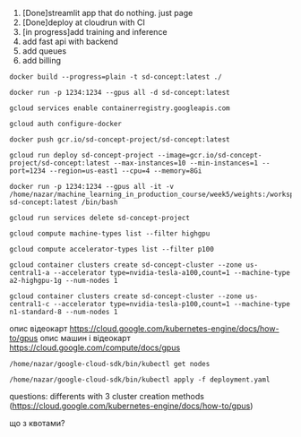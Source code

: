 1. [Done]streamlit app that do nothing. just page
2. [Done]deploy at cloudrun with CI
3. [in progress]add training and inference
4. add fast api with backend
5. add queues
6. add billing


```angular2html
docker build --progress=plain -t sd-concept:latest ./
```
```angular2html
docker run -p 1234:1234 --gpus all -d sd-concept:latest
```
```angular2html
gcloud services enable containerregistry.googleapis.com
```
```angular2html
gcloud auth configure-docker
``` 
```angular2html
docker push gcr.io/sd-concept-project/sd-concept:latest
```
```angular2html
gcloud run deploy sd-concept-project --image=gcr.io/sd-concept-project/sd-concept:latest --max-instances=10 --min-instances=1 --port=1234 --region=us-east1 --cpu=4 --memory=8Gi
```
```angular2html
docker run -p 1234:1234 --gpus all -it -v /home/nazar/machine_learning_in_production_course/week5/weights:/workspace/src/weights sd-concept:latest /bin/bash
```
```angular2html
gcloud run services delete sd-concept-project
```
```angular2html
gcloud compute machine-types list --filter highgpu
```
```angular2html
gcloud compute accelerator-types list --filter p100
```
```angular2html
gcloud container clusters create sd-concept-cluster --zone us-central1-a --accelerator type=nvidia-tesla-a100,count=1 --machine-type a2-highgpu-1g --num-nodes 1
```
```angular2html
gcloud container clusters create sd-concept-cluster --zone us-central1-c --accelerator type=nvidia-tesla-p100,count=1 --machine-type n1-standard-8 --num-nodes 1
```
опис відеокарт
https://cloud.google.com/kubernetes-engine/docs/how-to/gpus
опис машин і відеокарт
https://cloud.google.com/compute/docs/gpus
```angular2html
/home/nazar/google-cloud-sdk/bin/kubectl get nodes
```
```angular2html
/home/nazar/google-cloud-sdk/bin/kubectl apply -f deployment.yaml
```


questions:
differents with 3 cluster creation methods
(https://cloud.google.com/kubernetes-engine/docs/how-to/gpus)

що з квотами?

